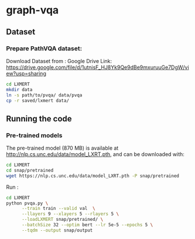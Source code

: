 # graph-vqa


## Dataset
### Prepare PathVQA dataset:  
Download Dataset from : Google Drive Link: https://drive.google.com/file/d/1utnisF_HJ8Yk9Qe9dBe9mxuruuGe7DgW/view?usp=sharing

```bash
cd LXMERT
mkdir data
ln -s path/to/pvqa/ data/pvqa
cp -r saved/lxmert data/
```

## Running the code

### Pre-trained models

The pre-trained model (870 MB) is available at http://nlp.cs.unc.edu/data/model_LXRT.pth, and can be downloaded with:

```bash
cd LXMERT
cd snap/pretrained 
wget https://nlp.cs.unc.edu/data/model_LXRT.pth -P snap/pretrained
```

Run :
```bash
cd LXMERT
python pvqa.py \
      --train train --valid val  \
      --llayers 9 --xlayers 5 --rlayers 5 \
      --loadLXMERT snap/pretrained/ \
      --batchSize 32 --optim bert --lr 5e-5 --epochs 5 \
      --tqdm --output snap/output
```